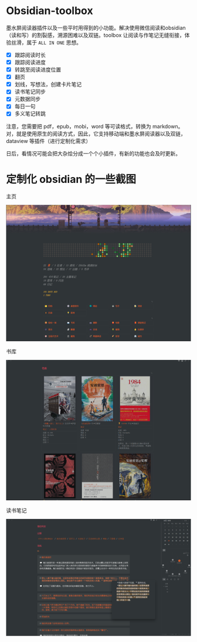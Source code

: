 # Obsidian-toolbox

墨水屏阅读器插件以及一些平时用得到的小功能。解决使用微信阅读和obsidian（读和写）的割裂感，溯源困难以及双链。toolbox 让阅读与作笔记无缝衔接，体验丝滑，属于 `ALL IN ONE` 思想。

- [x] 跟踪阅读时长
- [x] 跟踪阅读进度
- [x] 转跳至阅读进度位置
- [x] 翻页
- [x] 划线，写想法，创建卡片笔记
- [x] 读书笔记同步
- [x] 元数据同步
- [x] 每日一句
- [x] 多义笔记转跳

注意，您需要把 pdf，epub，mobi，word 等可读格式，转换为 markdown。对，就是使用原生的阅读方式，因此，它支持移动端和墨水屏阅读器以及双链，dataview 等插件（进行定制化需求）

日后，看情况可能会把大杂烩分成一个个小插件，有新的功能也会及时更新。

# 定制化 obsidian 的一些截图

主页

![Alt text](resource/image.png)

书库

![Alt text](resource/image-1.png)

读书笔记

![Alt text](resource/image3.png)